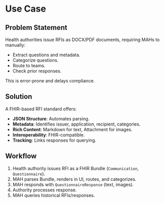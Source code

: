 # Use Case

## Problem Statement
Health authorities issue RFIs as DOCX/PDF documents, requiring MAHs to manually:
- Extract questions and metadata.
- Categorize questions.
- Route to teams.
- Check prior responses.

This is error-prone and delays compliance.

## Solution
A FHIR-based RFI standard offers:
- **JSON Structure**: Automates parsing.
- **Metadata**: Identifies issuer, application, recipient, categories.
- **Rich Content**: Markdown for text, Attachment for images.
- **Interoperability**: FHIR-compatible.
- **Tracking**: Links responses for querying.

## Workflow
1. Health authority issues RFI as a FHIR Bundle (`Communication`, `Questionnaire`).
2. MAH parses Bundle, renders in UI, routes, and categorizes.
3. MAH responds with `QuestionnaireResponse` (text, images).
4. Authority processes response.
5. MAH queries historical RFIs/responses.